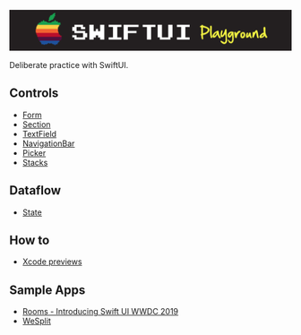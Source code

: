 ![](images/logo.png)

Deliberate practice with SwiftUI.

## Controls

- [Form](Controls/Form/README.md)
- [Section](Controls/Section/README.md)
- [TextField](Controls/TextField/README.md)
- [NavigationBar](Controls/NavigationBar/README.md)
- [Picker](Controls/Picker/README.md)
- [Stacks](Controls/Stacks/README.md)

## Dataflow

- [State](Dataflow/README.md)

## How to

- [Xcode previews](Previews/README.md)

## Sample Apps

- [Rooms - Introducing Swift UI WWDC 2019](SampleApps/Rooms/README.md)
- [WeSplit](SampleApps/WeSplit/README.md)
